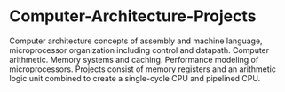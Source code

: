 # Computer-Architecture-Projects
Computer architecture concepts of assembly and machine language, microprocessor organization including control and datapath. Computer arithmetic. Memory systems and caching. Performance modeling of microprocessors. Projects consist of memory registers and an arithmetic logic unit combined to create a single-cycle CPU and pipelined CPU.
